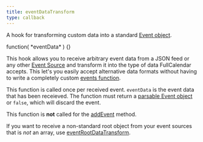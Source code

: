```yaml
---
title: eventDataTransform
type: callback
---
```


A hook for transforming custom data into a standard [Event object](event-parsing).

<div class='spec' markdown='1'>
function( *eventData* ) {}
</div>

This hook allows you to receive arbitrary event data from a JSON feed or any other [Event Source](event-source-object) and transform it into the type of data FullCalendar accepts. This let's you easily accept alternative data formats without having to write a completely custom [events function](events-function).

This function is called once per received event. `eventData` is the event data that has been receieved. The function must return a [parsable Event object](event-parsing) or `false`, which will discard the event.

This function is **not** called for the [addEvent](Calendar-addEvent) method.

If you want to receive a non-standard root object from your event sources that is *not* an array, use [eventRootDataTransform](eventRootDataTransform).
